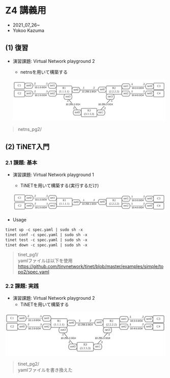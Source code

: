 # Z4 講義用
- 2021_07_26~  
- Yokoo Kazuma  

## (1) 復習
- 演習課題: Virtual Network playground 2  
  - netnsを用いて構築する
 
  ![](img/topo3.png)

>netns_pg2/

## (2) TiNET入門 
### 2.1 課題: 基本  
- 演習課題: Virtual Network playground 1  
  - TiNETを用いて構築する(実行するだけ)

  ![](img/topo2.png)

- Usage  

~~~
tinet up -c spec.yaml | sudo sh -x
tinet conf -c spec.yaml | sudo sh -x
tinet test -c spec.yaml | sudo sh -x
tinet down -c spec.yaml | sudo sh -x
~~~

>tinet_pg1/  
>yamlファイルは以下を使用   
>https://github.com/tinynetwork/tinet/blob/master/examples/simple/topo2/spec.yaml  

### 2.2 課題: 実践  
- 演習課題: Virtual Network playground 2  
  - TiNETを用いて構築する

 ![](img/topo3.png)

>tinet_pg2/  
>yamlファイルを書き換えた


